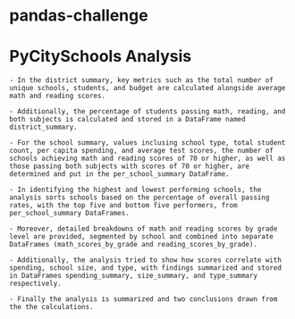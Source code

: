 # pandas-challenge

# PyCitySchools Analysis

    - In the district summary, key metrics such as the total number of unique schools, students, and budget are calculated alongside average math and reading scores. 

    - Additionally, the percentage of students passing math, reading, and both subjects is calculated and stored in a DataFrame named district_summary. 

    - For the school summary, values inclusing school type, total student count, per capita spending, and average test scores, the number of schools achieving math and reading scores of 70 or higher, as well as those passing both subjects with scores of 70 or higher, are determined and put in the per_school_summary DataFrame.

    - In identifying the highest and lowest performing schools, the analysis sorts schools based on the percentage of overall passing rates, with the top five and bottom five performers, from per_school_summary DataFrames. 

    - Moreover, detailed breakdowns of math and reading scores by grade level are provided, segmented by school and combined into separate DataFrames (math_scores_by_grade and reading_scores_by_grade). 

    - Additionally, the analysis tried to show how scores correlate with spending, school size, and type, with findings summarized and stored in DataFrames spending_summary, size_summary, and type_summary respectively.

    - Finally the analysis is summarized and two conclusions drawn from the the calculations.